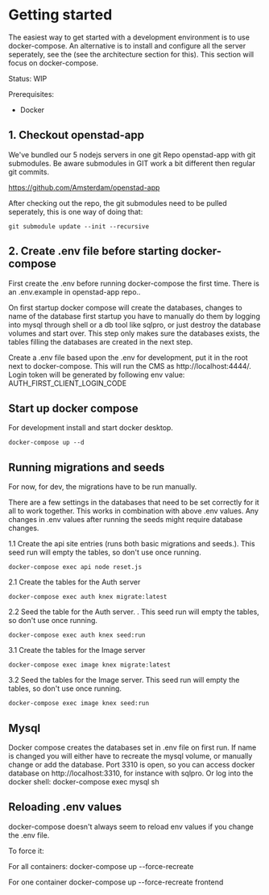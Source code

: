 # Getting started

The easiest way to get started with a development environment is to use docker-compose. An alternative is to install and configure all the server seperately, see the  (see the architecture section for this). This section will focus on docker-compose.

Status: WIP

Prerequisites:
- Docker

## 1. Checkout openstad-app
We've bundled our 5 nodejs servers in one git Repo openstad-app with git submodules. Be aware submodules in GIT work a bit different then regular git commits.

https://github.com/Amsterdam/openstad-app

After checking out the repo, the git submodules need to be pulled seperately, this is one way of doing that:

```
git submodule update --init --recursive
```

## 2. Create .env file before starting docker-compose
First create the .env before running docker-compose the first time. There is an .env.example in openstad-app repo..

On first startup docker compose will create the databases, changes to name of the database first startup you have to manually do them by logging into mysql through shell or a db tool like sqlpro, or just destroy the database volumes and start over. This step only makes sure the databases exists, the tables filling the databases are created in the next step.

Create a .env file based upon the .env for development, put it in the root next to docker-compose. This will run the CMS as http://localhost:4444/. Login token will be generated by following env value: AUTH_FIRST_CLIENT_LOGIN_CODE


## Start up docker compose
For development install and start docker desktop.

```
docker-compose up --d
```

## Running migrations and seeds
For now, for dev, the migrations have to be run manually.

There are a few settings in the databases that need to be set correctly for it all
to work together. This works in combination with above .env values.
Any changes in .env values after running the seeds might require database changes.

1.1 Create the api site entries (runs both basic migrations and seeds.). This seed run will empty the tables, so don't use once running.

```
docker-compose exec api node reset.js
```

2.1 Create the tables for the Auth server
```
docker-compose exec auth knex migrate:latest
```

2.2 Seed the table for the Auth server. . This seed run will empty the tables, so don't use once running.
```
docker-compose exec auth knex seed:run
```

3.1 Create the tables for the Image server
```
docker-compose exec image knex migrate:latest
```

3.2 Seed the tables for the Image server. This seed run will empty the tables, so don't use once running.
```
docker-compose exec image knex seed:run
```

## Mysql
Docker compose creates the databases set in .env file on first run.
If name is changed you will either have to recreate the mysql volume, or manually change or add the database.
Port 3310 is open, so you can access docker database on http://localhost:3310, for instance with sqlpro.
Or log into the docker shell: docker-compose exec mysql sh

## Reloading .env values
docker-compose doesn't always seem to reload env values if you change the .env file.

To force it:

For all containers:
docker-compose up --force-recreate

For one container
docker-compose up --force-recreate frontend
